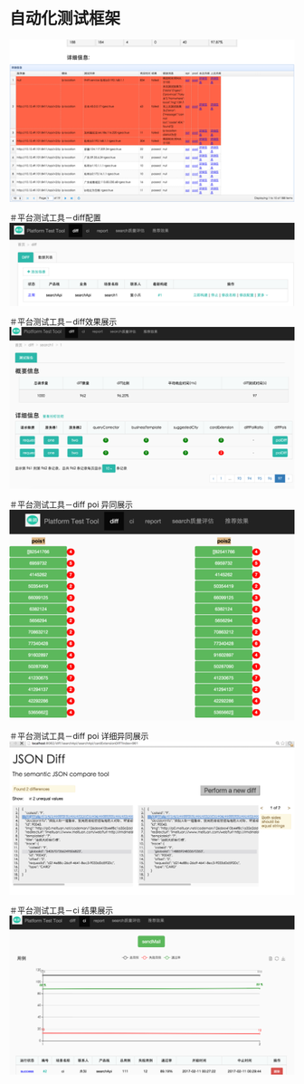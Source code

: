 # 自动化测试框架
![](https://github.com/dongxiaobing/platform_test_tool/blob/master/1.png)


＃平台测试工具－diff配置
![](https://github.com/dongxiaobing/platform_test_tool/blob/master/2.png)


＃平台测试工具－diff效果展示
![](https://github.com/dongxiaobing/platform_test_tool/blob/master/3.png)

＃平台测试工具－diff poi 异同展示
![](https://github.com/dongxiaobing/platform_test_tool/blob/master/4.png)


＃平台测试工具－diff poi 详细异同展示
![](https://github.com/dongxiaobing/platform_test_tool/blob/master/5.png)

＃平台测试工具－ci 结果展示
![](https://github.com/dongxiaobing/platform_test_tool/blob/master/6.png)
